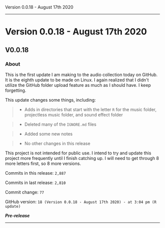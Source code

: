  Version 0.0.18 - August 17th 2020 
 
 
***

# Version 0.0.18 - August 17th 2020

## V0.0.18

### About

This is the first update I am making to the audio collection today on GitHub. It is the eighth update to be made on Linux. I again realized that I didn't utilize the GitHub folder upload feature as much as I should have. I keep forgetting.

This update changes some things, including:

> * Adds in directories that start with the letter `R` for the music folder, projectless music folder, and sound effect folder

> * Deleted many of the `IGNORE.md` files

> * Added some new notes

> * No other changes in this release

This project is not intended for public use. I intend to try and update this project more frequently until I finish catching up. I will need to get through 8 more letters first, so 8 more versions.

Commits in this release: `2,887`

Commits in last release: `2,810`

Commit change: `77`

GitHub version: `18 (Version 0.0.18 - August 17th 2020) - at 3:04 pm (R update)`

***Pre-release***

***
